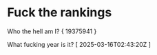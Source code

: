 # Fuck the rankings

Who the hell am I?
{ 19375941 }

What fucking year is it?
[ 2025-03-16T02:43:20Z ]
